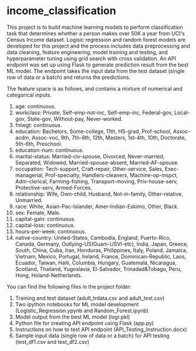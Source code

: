# income_classification

This project is to build machine learning models to perform classification task that determines whether a person makes over 50K a year from UCI's Census Income dataset. Logisic regression and random forest models are developed for this project and the process includes data preprocessing and data cleaning, feature engineering, model training and testing, and hyperparameter tuning using grid search with cross validation. An API endpoint was set up using Flask to generate prediction result from the best ML model. The endpoint takes the input data from the test dataset (single row of data or a batch) and returns the predictions. 

The feature space is as follows, and contains a mixture of numerical and categorical inputs. 
1.	age: continuous.
2.	workclass: Private, Self-emp-not-inc, Self-emp-inc, Federal-gov, Local-gov, State-gov, Without-pay, Never-worked.
3.	fnlwgt: continuous.
4.	education: Bachelors, Some-college, 11th, HS-grad, Prof-school, Assoc-acdm, Assoc-voc, 9th, 7th-8th, 12th, Masters, 1st-4th, 10th, Doctorate, 5th-6th, Preschool.
5.	education-num: continuous.
6.	marital-status: Married-civ-spouse, Divorced, Never-married, Separated, Widowed, Married-spouse-absent, Married-AF-spouse.
7.	occupation: Tech-support, Craft-repair, Other-service, Sales, Exec-managerial, Prof-specialty, Handlers-cleaners, Machine-op-inspct, Adm-clerical, Farming-fishing, Transport-moving, Priv-house-serv, Protective-serv, Armed-Forces.
8.	relationship: Wife, Own-child, Husband, Not-in-family, Other-relative, Unmarried.
9.	race: White, Asian-Pac-Islander, Amer-Indian-Eskimo, Other, Black.
10.	sex: Female, Male.
11.	capital-gain: continuous.
12.	capital-loss: continuous.
13.	hours-per-week: continuous.
14.	native-country: United-States, Cambodia, England, Puerto-Rico, Canada, Germany, Outlying-US(Guam-USVI-etc), India, Japan, Greece, South, China, Cuba, Iran, Honduras, Philippines, Italy, Poland, Jamaica, Vietnam, Mexico, Portugal, Ireland, France, Dominican-Republic, Laos, Ecuador, Taiwan, Haiti, Columbia, Hungary, Guatemala, Nicaragua, Scotland, Thailand, Yugoslavia, El-Salvador, Trinadad&Tobago, Peru, Hong, Holand-Netherlands.


You can find the following files in the project folder:
1. Training and test dataset (adult_trdata.csv and adult_test.csv)
2. Two ipython notebooks for ML model development (Logistic_Regression.ypynb and Random_Forest.ipynb)
3. Model output from the best ML model (logr.pkl)
4. Python file for creating API endpoint using Flask (app.py)
5. Instructions on how to test API endpoint (API_Testing_Instruction.docx)
6. Sample input data (single row of data or a batch) for API testing (test_df1.csv and test_df2.csv)

